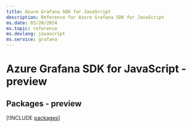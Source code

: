 ```yaml
---
title: Azure Grafana SDK for JavaScript
description: Reference for Azure Grafana SDK for JavaScript
ms.date: 03/20/2024
ms.topic: reference
ms.devlang: javascript
ms.service: grafana
---
```

# Azure Grafana SDK for JavaScript - preview
## Packages - preview
[!INCLUDE [packages](grafana-index.md)]